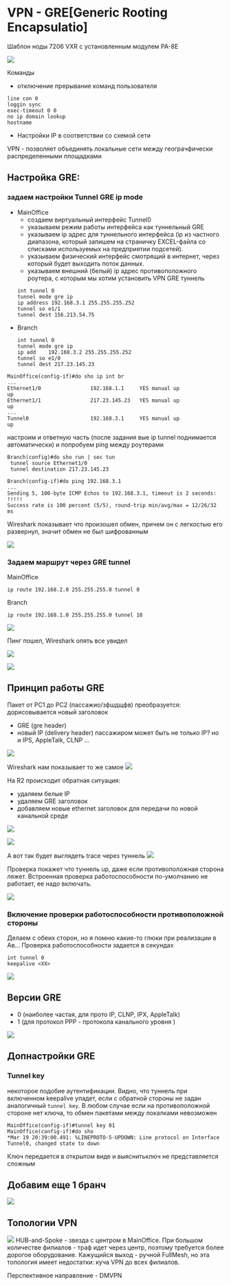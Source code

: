 # VPN - GRE[Generic Rooting Encapsulatio]

Шаблон ноды 7206 VXR с установленным модулем PA-8E

![](./pictures/01.jpg)

Команды
- отключение прерывание команд пользователя
```
line con 0
loggin sync
exec-timeout 0 0
no ip domain lookup
hostname
```

- Настройки IP в соответствии со схемой сети

VPN - позволяет объединять локальные сети между геограчфически распределенными площадками

## Настройка GRE:
### задаем настройки Tunnel GRE ip mode
   - MainOffice
      - создаем виртуальный интерфейс Tunnel0 
      - указываем режим работы интерфейса как туннельный GRE
      - указываем ip адрес для туннельного интерфейса (ip из частного диапазона, который запишем на страничку EXCEL-файла со списками используемых на предприятии подсетей).
      - указываем физический интерфейс смотрящий в интернет, через который будет выходить поток данных. 
      - указываем внешний (белый) ip адрес противоположного роутера, с которым мы хотим установить VPN GRE туннель
      ```
      int tunnel 0
      tunnel mode gre ip
      ip address 192.168.3.1 255.255.255.252
      tunnel so e1/1
      tunnel dest 156.213.54.75
      ```
   - Branch
      ```
      int tunnel 0
      tunnel mode gre ip
      ip add    192.168.3.2 255.255.255.252
      tunnel so e1/0
      tunnel dest 217.23.145.23
      ```
```
MainOffice(config-if)#do sho ip int br
...
Ethernet1/0                192.168.1.1     YES manual up                    up      
Ethernet1/1                217.23.145.23   YES manual up                    up      
...
Tunnel0                    192.168.3.1     YES manual up                    up      
```

настроим и ответную часть (после задания вые ip tunnel поднимается автоматически) и попробуем ping между роутерами

```
Branch(config)#do sho run | sec tun 
 tunnel source Ethernet1/0
 tunnel destination 217.23.145.23
```

```
Branch(config-if)#do ping 192.168.3.1
...
Sending 5, 100-byte ICMP Echos to 192.168.3.1, timeout is 2 seconds:
!!!!!
Success rate is 100 percent (5/5), round-trip min/avg/max = 12/26/32 ms
```

Wireshark показывает что произошел обмен, причем он с легкостью его развернул, значит обмен не был шифрованным


![](./pictures/02.jpg)

### Задаем маршрут через GRE tunnel 
MainOffice
```
ip route 192.168.2.0 255.255.255.0 tunnel 0
```
Branch
```
ip route 192.168.1.0 255.255.255.0 tunnel 10
```
![](./pictures/08.jpg)

Пинг пошел, Wireshark опять все увидел

![](./pictures/03.jpg)

![](./pictures/09.jpg)

## Принцип работы GRE
Пакет от PC1 до PC2 (пассажио/зфшдщфв) преобразуется: дорисовывается новый заголовок
- GRE (gre header)
- новый IP (delivery header)
пассажиром может быть не только IP? но и IPS, AppleTalk, CLNP ...

![](./pictures/04.jpg)

Wireshark нам показывает то же самое
![](./pictures/05.jpg)

На R2 происходит обратная ситуация:
- удаляем белые IP
- удаляем GRE заголовок
- добавляем новые ethernet заголовок для передачи по новой канальной среде

![](./pictures/06.jpg)

![](./pictures/07.jpg)

А вот так будет выглядеть trace через туннель
![](./pictures/10.jpg)

Проверка
покажет что туннель up, даже если противоположная сторона ляжет. Встроенная проверка работоспособности по-умолчанию не работает, ее надо включать.

![](./pictures/11.jpg)

### Включение проверки работоспособности противоположной стороны
Делаем с обеих сторон, но я помню какие-то глюки при реализации в Ав...
Проверка работоспособности задается в секундах
```
int tunnel 0
keepalive <XX>
```

![](./pictures/12.jpg)

## Версии GRE
- 0 (наиболее частая, для прото IP, CLNP, IPX, AppleTalk)
- 1 (для протокол PPP - протокола канального уровня  ) 

![](./pictures/13.jpg)

## Допнастройки GRE
### Tunnel key
некоторое подобие аутентификации. Видно, что туннель при включенном keepalive упадет, если с обратной стороны не задан аналогичный ```tunnel key```. В любом случае если на противоположной стороне нет ключа, то обмен пакетами между локалками  невозможен
```
MainOffice(config-if)#tunnel key 01
MainOffice(config-if)#do sho 
*Mar 19 20:39:00.491: %LINEPROTO-5-UPDOWN: Line protocol on Interface Tunnel0, changed state to down
```

Ключ передается в открытом виде и выяснитьключ не представляется сложным

## Добавим еще 1 бранч
![](./pictures/14.jpg)

## Топологии VPN
![](./pictures/15.jpg)
HUB-and-Spoke - звезда с центром в MainOffice. При большом количестве филиалов - траф идет через центр, поэтому требуется более дорогое оборудование. Кажущийся выход - ручной FullMesh, но эта топология имеет недостатки: куча VPN до всех филиалов. 

Перспективное направление -  DMVPN

